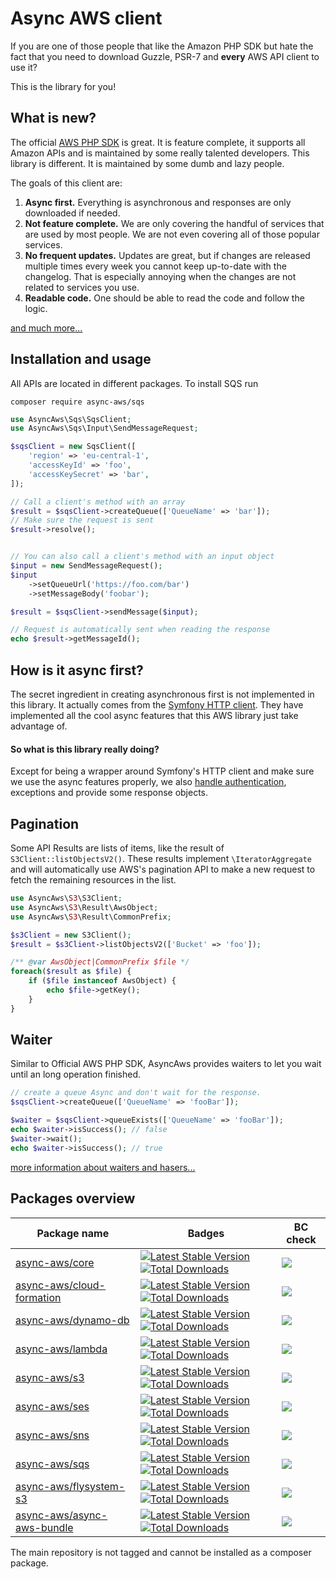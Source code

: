 # Async AWS client

If you are one of those people that like the Amazon PHP SDK but hate the fact
that you need to download Guzzle, PSR-7 and **every** AWS API client to use it?

This is the library for you!

## What is new?

The official [AWS PHP SDK](https://github.com/aws/aws-sdk-php) is great. It is
feature complete, it supports all Amazon APIs and is maintained by some really talented
developers. This library is different. It is maintained by some dumb and lazy people.

The goals of this client are:

1) **Async first.** Everything is asynchronous and responses are only downloaded if needed.
2) **Not feature complete.** We are only covering the handful of services that are used by most people. We are not even covering all of those popular services.
3) **No frequent updates.** Updates are great, but if changes are released multiple times every week you cannot keep up-to-date with the changelog. That is especially annoying when the changes are not related to services you use.
4) **Readable code.** One should be able to read the code and follow the logic.

[and much more...](./docs/compare.md)

## Installation and usage

All APIs are located in different packages. To install SQS run

```
composer require async-aws/sqs
```

```php
use AsyncAws\Sqs\SqsClient;
use AsyncAws\Sqs\Input\SendMessageRequest;

$sqsClient = new SqsClient([
    'region' => 'eu-central-1',
    'accessKeyId' => 'foo',
    'accessKeySecret' => 'bar',
]);

// Call a client's method with an array
$result = $sqsClient->createQueue(['QueueName' => 'bar']);
// Make sure the request is sent
$result->resolve();


// You can also call a client's method with an input object
$input = new SendMessageRequest();
$input
    ->setQueueUrl('https://foo.com/bar')
    ->setMessageBody('foobar');

$result = $sqsClient->sendMessage($input);

// Request is automatically sent when reading the response
echo $result->getMessageId();
```

## How is it async first?

The secret ingredient in creating asynchronous first is not implemented in this library.
It actually comes from the [Symfony HTTP client](https://symfony.com/doc/current/components/http_client.html).
They have implemented all the cool async features that this AWS library just take
advantage of.

#### So what is this library really doing?

Except for being a wrapper around Symfony's HTTP client and make sure we use the
async features properly, we also [handle authentication](./docs/authentication.md), exceptions
and provide some response objects.

## Pagination

Some API Results are lists of items, like the result of `S3Client::listObjectsV2()`.
These results implement `\IteratorAggregate` and will automatically use AWS's pagination
API to make a new request to fetch the remaining resources in the list.

```php
use AsyncAws\S3\S3Client;
use AsyncAws\S3\Result\AwsObject;
use AsyncAws\S3\Result\CommonPrefix;

$s3Client = new S3Client();
$result = $s3Client->listObjectsV2(['Bucket' => 'foo']);

/** @var AwsObject|CommonPrefix $file */
foreach($result as $file) {
    if ($file instanceof AwsObject) {
        echo $file->getKey();
    }
}
```

## Waiter

Similar to Official AWS PHP SDK, AsyncAws provides waiters to let you wait
until an long operation finished.

```php
// create a queue Async and don't wait for the response.
$sqsClient->createQueue(['QueueName' => 'fooBar']);

$waiter = $sqsClient->queueExists(['QueueName' => 'fooBar']);
echo $waiter->isSuccess(); // false
$waiter->wait();
echo $waiter->isSuccess(); // true
```

[more information about waiters and hasers...](./docs/waiter.md)

## Packages overview

| Package name                                                                  | Badges                                                                                                                                                                                                                                                                                                  | BC check                  |
| ----------------------------------------------------------------------------- | ------------------------------------------------------------------------------------------------------------------------------------------------------------------------------------------------------------------------------------------------------------------------------------------------------- | ------------------------- |
| [async-aws/core](https://github.com/async-aws/core)                           | [![Latest Stable Version](https://poser.pugx.org/async-aws/core/v/stable)](https://packagist.org/packages/async-aws/core)                            [![Total Downloads](https://poser.pugx.org/async-aws/core/downloads)](https://packagist.org/packages/async-aws/core)                               | [![](https://github.com/async-aws/core/workflows/BC%20Check/badge.svg?branch=master)](https://github.com/async-aws/core/actions)
| [async-aws/cloud-formation](https://github.com/async-aws/cloud-formation)     | [![Latest Stable Version](https://poser.pugx.org/async-aws/cloud-formation/v/stable)](https://packagist.org/packages/async-aws/cloud-formation)      [![Total Downloads](https://poser.pugx.org/async-aws/cloud-formation/downloads)](https://packagist.org/packages/async-aws/cloud-formation)         | [![](https://github.com/async-aws/cloud-formation/workflows/BC%20Check/badge.svg?branch=master)](https://github.com/async-aws/cloud-formation/actions)
| [async-aws/dynamo-db](https://github.com/async-aws/dynamo-db)                 | [![Latest Stable Version](https://poser.pugx.org/async-aws/dynamo-db/v/stable)](https://packagist.org/packages/async-aws/dynamo-db)                  [![Total Downloads](https://poser.pugx.org/async-aws/dynamo-db/downloads)](https://packagist.org/packages/async-aws/lambda)                           | [![](https://github.com/async-aws/dynamo-db/workflows/BC%20Check/badge.svg?branch=master)](https://github.com/async-aws/dynamo-db/actions)
| [async-aws/lambda](https://github.com/async-aws/lambda)                       | [![Latest Stable Version](https://poser.pugx.org/async-aws/lambda/v/stable)](https://packagist.org/packages/async-aws/lambda)                        [![Total Downloads](https://poser.pugx.org/async-aws/lambda/downloads)](https://packagist.org/packages/async-aws/lambda)                           | [![](https://github.com/async-aws/lambda/workflows/BC%20Check/badge.svg?branch=master)](https://github.com/async-aws/lambda/actions)
| [async-aws/s3](https://github.com/async-aws/s3)                               | [![Latest Stable Version](https://poser.pugx.org/async-aws/s3/v/stable)](https://packagist.org/packages/async-aws/s3)                                [![Total Downloads](https://poser.pugx.org/async-aws/s3/downloads)](https://packagist.org/packages/async-aws/s3)                                   | [![](https://github.com/async-aws/s3/workflows/BC%20Check/badge.svg?branch=master)](https://github.com/async-aws/s3/actions)
| [async-aws/ses](https://github.com/async-aws/ses)                             | [![Latest Stable Version](https://poser.pugx.org/async-aws/ses/v/stable)](https://packagist.org/packages/async-aws/ses)                              [![Total Downloads](https://poser.pugx.org/async-aws/ses/downloads)](https://packagist.org/packages/async-aws/ses)                                 | [![](https://github.com/async-aws/ses/workflows/BC%20Check/badge.svg?branch=master)](https://github.com/async-aws/ses/actions)
| [async-aws/sns](https://github.com/async-aws/sns)                             | [![Latest Stable Version](https://poser.pugx.org/async-aws/sns/v/stable)](https://packagist.org/packages/async-aws/sns)                              [![Total Downloads](https://poser.pugx.org/async-aws/sns/downloads)](https://packagist.org/packages/async-aws/sns)                                 | [![](https://github.com/async-aws/sns/workflows/BC%20Check/badge.svg?branch=master)](https://github.com/async-aws/sns/actions)
| [async-aws/sqs](https://github.com/async-aws/sqs)                             | [![Latest Stable Version](https://poser.pugx.org/async-aws/sqs/v/stable)](https://packagist.org/packages/async-aws/sqs)                              [![Total Downloads](https://poser.pugx.org/async-aws/sqs/downloads)](https://packagist.org/packages/async-aws/sqs)                                 | [![](https://github.com/async-aws/sqs/workflows/BC%20Check/badge.svg?branch=master)](https://github.com/async-aws/sqs/actions)
| [async-aws/flysystem-s3](https://github.com/async-aws/flysystem-s3)           | [![Latest Stable Version](https://poser.pugx.org/async-aws/flysystem-s3/v/stable)](https://packagist.org/packages/async-aws/flysystem-s3)            [![Total Downloads](https://poser.pugx.org/async-aws/flysystem-s3/downloads)](https://packagist.org/packages/async-aws/flysystem-s3)               | [![](https://github.com/async-aws/flysystem-s3/workflows/BC%20Check/badge.svg?branch=master)](https://github.com/async-aws/flysystem-s3/actions)
| [async-aws/async-aws-bundle](https://github.com/async-aws/symfony-bundle)     | [![Latest Stable Version](https://poser.pugx.org/async-aws/async-aws-bundle/v/stable)](https://packagist.org/packages/async-aws/async-aws-bundle)    [![Total Downloads](https://poser.pugx.org/async-aws/async-aws-bundle/downloads)](https://packagist.org/packages/async-aws/async-aws-bundle)       | [![](https://github.com/async-aws/symfony-bundle/workflows/BC%20Check/badge.svg?branch=master)](https://github.com/async-aws/symfony-bundle/actions)

The main repository is not tagged and cannot be installed as a composer package.
